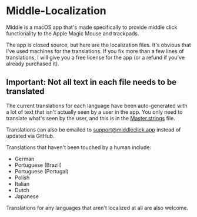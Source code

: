 # Middle-Localization

Middle is a macOS app that's made specifically to provide middle click functionality to the Apple Magic Mouse and trackpads.

The app is closed source, but here are the localization files. It's obvious that I've used machines for the translations. If you fix more than a few lines of translations, I will give you a free license for the app (or a refund if you've already purchased it). 

## Important: Not all text in each file needs to be translated
The current translations for each language have been auto-generated with a lot of text that isn't actually seen by a user in the app. You only need to translate what's seen by the user, and this is in the [Master.strings](https://github.com/rxhanson/Middle-Localization/blob/master/localization/Master.strings) file.

Translations can also be emailed to support@middleclick.app instead of updated via GitHub.

Translations that haven't been touched by a human include:
* German
* Portuguese (Brazil)
* Portuguese (Portugal)
* Polish
* Italian
* Dutch
* Japanese

Translations for any languages that aren't localized at all are also welcome.
